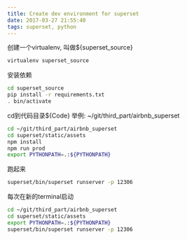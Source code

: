 ```yaml
---
title: Create dev environment for superset
date: 2017-03-27 21:55:40
tags: superset, python
---
```



创建一个virtualenv, 叫做${superset_source}
```bash
virtualenv superset_source
```
安装依赖
```bash
cd superset_source
pip install -r requirements.txt
. bin/activate
```


cd到代码目录${Code} 举例: ~/git/third_part/airbnb_superset
```bash
cd ~/git/third_part/airbnb_superset
cd superset/static/assets
npm install
npm run prod
export PYTHONPATH=.:${PYTHONPATH}
```


跑起来
```bash
superset/bin/superset runserver -p 12306
```

每次在新的terminal启动
```bash
cd ~/git/third_part/airbnb_superset
cd superset/static/assets
export PYTHONPATH=.:${PYTHONPATH}
superset/bin/superset runserver -p 12306
```
